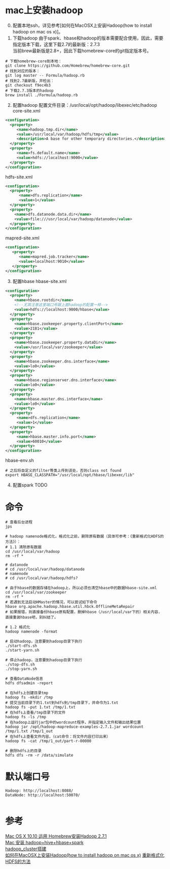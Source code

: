 # mac上安装hadoop
0. 配置本地ssh，详见参考[如何在MacOSX上安装Hadoop(how to install hadoop on mac os x)]。
1. 下载hadoop
    由于spark、hbase和hadoop的版本需要配合使用，因此，需要指定版本下载，这里下载2.7的最新版：2.7.3    
    当前brew最新版是2.8+，因此下载homebrew-core的git指定版本号。  
    
```shell
# 下载homebrew-core到本地：
git clone https://github.com/Homebrew/homebrew-core.git
# 找到对应的版本：
git log master -- Formula/hadoop.rb
# 找到2.7最新版，并检出：
git checkout f9ec4b3
# 下载2.7.3版本的hadoop
brew install ./Formula/hadoop.rb
```
2. 配置hadoop
配置文件目录：/usr/local/opt/hadoop/libexec/etc/hadoop
core-site.xml
```xml
<configuration>
  <property>
     <name>hadoop.tmp.dir</name>
     <value>/usr/local/var/hadoop/hdfs/tmp</value>
     <description>A base for other temporary directories.</description>
  </property>
  <property>
     <name>fs.default.name</name>
     <value>hdfs://localhost:9000</value>
  </property>
</configuration>
```

hdfs-site.xml
```xml
<configuration>
  <property>
      <name>dfs.replication</name>
      <value>1</value>
  </property>
  <property>
    <name>dfs.datanode.data.dir</name>
    <value>file:///usr/local/var/hadoop/datanode</value>
  </property>
</configuration>
```

mapred-site.xml
```xml
<configuration>
   <property>
      <name>mapred.job.tracker</name>
      <value>localhost:9010</value>
   </property>
</configuration>
```

3. 配置hbase
hbase-site.xml 
```xml
<configuration>
  <property>
    <name>hbase.rootdir</name>
    <!--尤其注意这里端口号跟上面hadoop的配置一样-->
    <value>hdfs://localhost:9000/hbase</value>
  </property>
  <property>
    <name>hbase.zookeeper.property.clientPort</name>
    <value>2181</value>
  </property>
  <property>
    <name>hbase.zookeeper.property.dataDir</name>
    <value>/usr/local/var/zookeeper</value>
  </property>
  <property>
    <name>hbase.zookeeper.dns.interface</name>
    <value>lo0</value>
  </property>
  <property>
    <name>hbase.regionserver.dns.interface</name>
    <value>lo0</value>
  </property>
  <property>
    <name>hbase.master.dns.interface</name>
    <value>lo0</value>
  </property>
  <property>
     <name>dfs.replication</name>
     <value>1</value>
  </property>
  <property>
     <name>hbase.master.info.port</name>
     <value>60010</value>
  </property>
</configuration>
```

hbase-env.sh
```shell
# 之后将自定义的filter等类上传到该处，否则class not found
export HBASE_CLASSPATH="/usr/local/opt/hbase/libexec/lib"
```


4. 配置spark
TODO

# 命令
```shell
# 查看后台进程
jps

# hadoop namenode格式化，格式化之前，删除原有数据（具体可参考：《重新格式化HDFS的方法》）：
# 1.1 清除原有数据
cd /usr/local/var/hadoop
rm -rf *

# datanode
# cd /usr/local/var/hadoop/datanode
# namenode
# cd /usr/local/var/hadoop/hdfs?

# 由于hbase的数据存储在hadoop上，所以必须也清空hbase中的数据hbase-site.xml
cd /usr/local/var/zookeeper
rm -rf *
# 若遇到无法启动HMaster的情况，可以尝试如下命令
hbase org.apache.hadoop.hbase.util.hbck.OfflineMetaRepair 
# 如果报错，则直接备份hbase原有配置，删掉hbase（/usr/local/var下的）相关内容，直接重装hbase吧，别纠结了。

# 1.2 格式化
hadoop namenode -format

# 启动hadoop，注意要到hadoop目录下执行
./start-dfs.sh
./start-yarn.sh

# 停止hadoop，注意要到hadoop目录下执行
./stop-dfs.sh
./stop-yarn.sh

# 查看DataNode信息
hdfs dfsadmin -report 

# 在hdfs上创建目录tmp
hadoop fs -mkdir /tmp
# 提交当前目录下的1.txt到hdfs到/tmp目录下，并命令为1.txt
hadoop fs -put 1.txt /tmp/1.txt
# 在hdfs上查看/tmp目录下的文件 
hadoop fs -ls /tmp
# 在hadoop上运行jar包中的wordcount程序，并指定输入文件和输出结果位置
hadoop jar /opt/hadoop-mapreduce-examples-2.7.1.jar wordcount /tmp/1.txt /tmp/1_out
# 在hdfs上查看文件内容，（cat命令：将文件内容打印出来）
hadoop fs -cat /tmp/1_out/part-r-00000

# 删除hdfs上的目录
hdfs dfs -rm -r /data/simulate
```

# 默认端口号
```shell
Hadoop: http://localhost:8088/
DataNode: http://localhost:50070/


```

# 参考
[Mac OS X 10.10 运用 Homebrew安装Hadoop 2.7.1](http://blog.csdn.net/u012336567/article/details/50778989)  
[Mac 安装 hadoop+hive+hbase+spark](http://blog.csdn.net/hubin232/article/details/76769265)  
[hadoop_cluster搭建](https://www.jianshu.com/p/5f4be94630a3)  
[如何在MacOSX上安装Hadoop(how to install hadoop on mac os x)](http://www.ifzer.com/2014/10/31/how_to_install_hadoop_on_mac_ox_x/)
[重新格式化HDFS的方法](https://blog.csdn.net/yeruby/article/details/21542465)  
